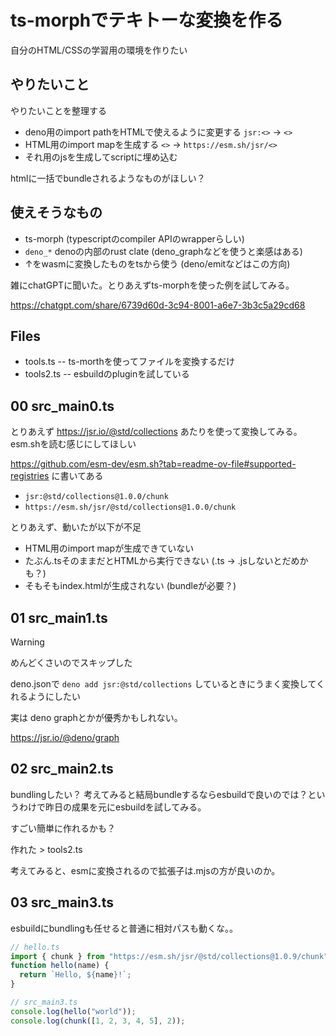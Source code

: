 # ts-morphでテキトーな変換を作る

自分のHTML/CSSの学習用の環境を作りたい

## やりたいこと

やりたいことを整理する

- deno用のimport pathをHTMLで使えるように変更する `jsr:<>` -> `<>`
- HTML用のimport mapを生成する `<>` -> `https://esm.sh/jsr/<>`
- それ用のjsを生成してscriptに埋め込む

htmlに一括でbundleされるようなものがほしい？

## 使えそうなもの

- ts-morph (typescriptのcompiler APIのwrapperらしい)
- `deno_*` denoの内部のrust clate (deno_graphなどを使うと楽感はある)
- ↑をwasmに変換したものをtsから使う (deno/emitなどはこの方向)

雑にchatGPTに聞いた。とりあえずts-morphを使った例を試してみる。

https://chatgpt.com/share/6739d60d-3c94-8001-a6e7-3b3c5a29cd68

## Files

- tools.ts -- ts-morthを使ってファイルを変換するだけ
- tools2.ts -- esbuildのpluginを試している

## 00 src_main0.ts

とりあえず https://jsr.io/@std/collections あたりを使って変換してみる。
esm.shを読む感じにしてほしい

https://github.com/esm-dev/esm.sh?tab=readme-ov-file#supported-registries に書いてある

- `jsr:@std/collections@1.0.0/chunk`
- `https://esm.sh/jsr/@std/collections@1.0.0/chunk`

とりあえず、動いたが以下が不足

- HTML用のimport mapが生成できていない
- たぶん.tsそのままだとHTMLから実行できない (.ts -> .jsしないとだめかも？)
- そもそもindex.htmlが生成されない (bundleが必要？)

## 01 src_main1.ts

>[!WARNING]
> めんどくさいのでスキップした

deno.jsonで `deno add jsr:@std/collections` しているときにうまく変換してくれるようにしたい

実は deno graphとかが優秀かもしれない。

https://jsr.io/@deno/graph

## 02 src_main2.ts

bundlingしたい？
考えてみると結局bundleするならesbuildで良いのでは？というわけで昨日の成果を元にesbuildを試してみる。

すごい簡単に作れるかも？

作れた > tools2.ts

考えてみると、esmに変換されるので拡張子は.mjsの方が良いのか。

## 03 src_main3.ts

esbuildにbundlingも任せると普通に相対パスも動くな。。

```js
// hello.ts
import { chunk } from "https://esm.sh/jsr/@std/collections@1.0.9/chunk";
function hello(name) {
  return `Hello, ${name}!`;
}

// src_main3.ts
console.log(hello("world"));
console.log(chunk([1, 2, 3, 4, 5], 2));
```